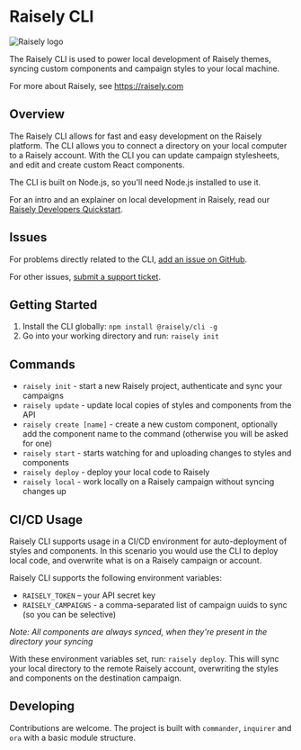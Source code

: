# Raisely CLI

![Raisely logo](https://raisely-images.imgix.net/www/uploads/lockup-default-svg-d0b31f.svg?fit=max&w=300&auto=format&q=62)

The Raisely CLI is used to power local development of Raisely themes, syncing custom components and campaign styles to your local machine.

For more about Raisely, see <https://raisely.com>

## Overview

The Raisely CLI allows for fast and easy development on the Raisely platform. The CLI allows you to connect a directory on your local computer to a Raisely account. With the CLI you can update campaign stylesheets, and edit and create custom React components.

The CLI is built on Node.js, so you'll need Node.js installed to use it.

For an intro and an explainer on local development in Raisely, read our [Raisely Developers Quickstart](https://developers.raisely.com/docs/developer-quickstart).

## Issues

For problems directly related to the CLI, [add an issue on GitHub](https://github.com/raisely/cli/issues/new).

For other issues, [submit a support ticket](mailto:support@raisely.com).

## Getting Started

1. Install the CLI globally: `npm install @raisely/cli -g`
2. Go into your working directory and run: `raisely init`

## Commands

- `raisely init` - start a new Raisely project, authenticate and sync your campaigns
- `raisely update` - update local copies of styles and components from the API
- `raisely create [name]` - create a new custom component, optionally add the component name to the command (otherwise you will be asked for one)
- `raisely start` - starts watching for and uploading changes to styles and components
- `raisely deploy` - deploy your local code to Raisely
- `raisely local` - work locally on a Raisely campaign without syncing changes up

## CI/CD Usage

Raisely CLI supports usage in a CI/CD environment for auto-deployment of styles and components. In this scenario you would use the CLI to deploy local code, and overwrite what is on a Raisely campaign or account.

Raisely CLI supports the following environment variables:

- `RAISELY_TOKEN` – your API secret key
- `RAISELY_CAMPAIGNS` - a comma-separated list of campaign uuids to sync (so you can be selective)

_Note: All components are always synced, when they're present in the directory your syncing_

With these environment variables set, run: `raisely deploy`. This will sync your local directory to the remote Raisely account, overwriting the styles and components on the destination campaign.

## Developing

Contributions are welcome. The project is built with `commander`, `inquirer` and `ora` with a basic module structure.
